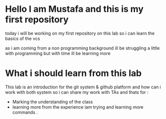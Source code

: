 # Hello I am Mustafa and this is my first repository 

today i will be working on my first repository on this lab so i can learn the basics of the vcs 

as i am coming from a non programming background ill be struggling a little with programming but with time ill be learning more 


# What i should learn from this lab 

This lab is an introduction for the git system & github platform and how can i work with both system so i can share my work with TAs and thats for : 

* Marking the understanding of the class
* learning more from the experience iam trying and learning more commands .